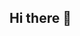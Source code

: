 ## Hi there 👋

<!--
**mingtangke/mingtangke** is a ✨ _special_ ✨ repository because its `README.md` (this file) appears on your GitHub profile.

- 🔭 Hi, I’m @mingtangke,a third-year B.Sc. student at Harbin Institute of Technology, majoring in Data Science and Big Data at the Computing Faculty.
- 👯 I am broadly interested in AI4DB. My current research focuses on Cloud-Edge-Device Collaborative Database.
- 💬 I’m looking to collaborate on anything interesting.
- 📫 How to reach me: 2898391715@qq.com
- 😄 I'm a big fan of Detective Conan.
-->
